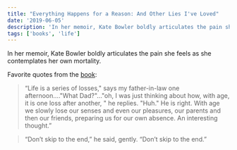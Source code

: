 ```yaml
---
title: "Everything Happens for a Reason: And Other Lies I've Loved"
date: '2019-06-05'
description: 'In her memoir, Kate Bowler boldly articulates the pain she feels as she contemplates her own mortality.'
tags: ['books', 'life']
---
```


In her memoir, Kate Bowler boldly articulates the pain she feels as she contemplates her own mortality.

Favorite quotes from the [book](https://amzn.eu/5mTWUBO):

> “Life is a series of losses," says my father-in-law one afternoon...."What Dad?"..."oh, I was just thinking about how, with age, it is one loss after another, " he replies. "Huh." He is right. With age we slowly lose our senses and even our pleasures, our parents and then our friends, preparing us for our own absence. An interesting thought.”

> “Don’t skip to the end,” he said, gently. “Don’t skip to the end.”
